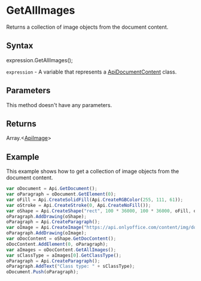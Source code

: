 # GetAllImages

Returns a collection of image objects from the document content.

## Syntax

expression.GetAllImages();

`expression` - A variable that represents a [ApiDocumentContent](../ApiDocumentContent.md) class.

## Parameters

This method doesn't have any parameters.

## Returns

Array.\<[ApiImage](../../ApiImage/ApiImage.md)>

## Example

This example shows how to get a collection of image objects from the document content.

```javascript
var oDocument = Api.GetDocument();
var oParagraph = oDocument.GetElement(0);
var oFill = Api.CreateSolidFill(Api.CreateRGBColor(255, 111, 61));
var oStroke = Api.CreateStroke(0, Api.CreateNoFill());
var oShape = Api.CreateShape("rect", 100 * 36000, 100 * 36000, oFill, oStroke);
oParagraph.AddDrawing(oShape);
oParagraph = Api.CreateParagraph();
var oImage = Api.CreateImage("https://api.onlyoffice.com/content/img/docbuilder/examples/coordinate_aspects.png", 95 * 36000, 45 * 36000);
oParagraph.AddDrawing(oImage);
var oDocContent = oShape.GetDocContent();
oDocContent.AddElement(0, oParagraph);
var aImages = oDocContent.GetAllImages();
var sClassType = aImages[0].GetClassType();
oParagraph = Api.CreateParagraph();
oParagraph.AddText("Class type: " + sClassType);
oDocument.Push(oParagraph);
```
